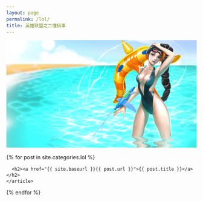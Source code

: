 ```yaml
---
layout: page
permalink: /lol/
title: 英雄联盟之二懂搞事
---
```

![](../images/xiaoshuo/xs1.jpg )   
<div class="posts">
  {% for post in site.categories.lol %}
    <article class="post">

      <h2><a href="{{ site.baseurl }}{{ post.url }}">{{ post.title }}</a></h2>
    </article>
  {% endfor %}
</div>
